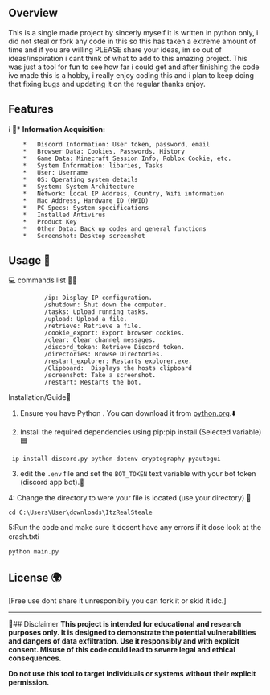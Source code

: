 
## Overview

   This is a single made project by sincerly myself it is written in python only, i did not steal or fork any code in this so this has taken a extreme amount
of time and if you are willing PLEASE share your ideas, im so out of ideas/inspiration i cant think of what to add to this amazing project. This was just a tool for fun to see how far i could 
get and after finishing the code ive made this is a hobby, i really enjoy coding this and i plan to keep doing that fixing bugs and updating it on the regular thanks enjoy.
   
## Features 
ℹ️                🔵*   **Information Acquisition:**
                                              
        *   Discord Information: User token, password, email
        *   Browser Data: Cookies, Passwords, History
        *   Game Data: Minecraft Session Info, Roblox Cookie, etc.
        *   System Information: libaries, Tasks
        *   User: Username
        *   OS: Operating system details
        *   System: System Architecture
        *   Network: Local IP Address, Country, Wifi information
        *   Mac Address, Hardware ID (HWID)
        *   PC Specs: System specifications
        *   Installed Antivirus
        *   Product Key
        *   Other Data: Back up codes and general functions
        *   Screenshot: Desktop screenshot



## Usage 🔧


                
💻                commands list 🧑‍💻
```                
          /ip: Display IP configuration.
          /shutdown: Shut down the computer.
          /tasks: Upload running tasks.
          /upload: Upload a file.
          /retrieve: Retrieve a file.
          /cookie_export: Export browser cookies.
          /clear: Clear channel messages.
          /discord_token: Retrieve Discord token.
          /directories: Browse Directories.
          /restart_explorer: Restarts explorer.exe.
          /Clipboard:  Displays the hosts clipboard
          /screenshot: Take a screenshot.
          /restart: Restarts the bot.
```
   Installation/Guide📘
        
   1.  Ensure you have Python . You can download it from [python.org](https://www.python.org/).⬇️


   2.  Install the required dependencies using pip:pip install (Selected variable)🟦
 ```
  ip install discord.py python-dotenv cryptography pyautogui 
 ```
   3.  edit the `.env` file and set the `BOT_TOKEN`  text variable with your bot token (discord app bot).📄
 
 
  
   4: Change the directory to were your file is located (use your directory) 📂
 ```
 cd C:\Users\User\downloads\ItzRealSteale
 ```

   5:Run the code and make sure it dosent have any errors if it dose look at the crash.txtℹ️
 ```
python main.py
```


## License 🌍

[Free use dont share it unresponibily you can fork it or skid it idc.]

---

🔴## Disclaimer
**This project is intended for educational and research purposes only. It is designed to demonstrate the potential vulnerabilities and dangers of data exfiltration. Use it responsibly and with explicit consent. Misuse of this code could lead to severe legal and ethical consequences.**

**Do not use this tool to target individuals or systems without their explicit permission.**
